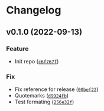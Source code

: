 # Changelog

<!--next-version-placeholder-->

## v0.1.0 (2022-09-13)
### Feature
* Init repo ([`c6f767f`](https://github.com/Bluetooth-Devices/kegtron-ble/commit/c6f767f9ffbfb9c82636d1eb5753a9d03ce3efd6))

### Fix
* Fix reference for release ([`00bef22`](https://github.com/Bluetooth-Devices/kegtron-ble/commit/00bef229ab4654fb2218fce6a733afa9b4837327))
* Quotemarks ([`d9924fb`](https://github.com/Bluetooth-Devices/kegtron-ble/commit/d9924fb6468be86d990d84de6e42f05ab7e1d838))
* Test formating ([`256e32f`](https://github.com/Bluetooth-Devices/kegtron-ble/commit/256e32f59d02de1d49347a536c9b1dec88ea4597))
